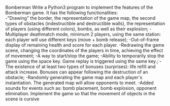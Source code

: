 B o m b e r m a n 
Write a Python3 program to implement the features of the Bomberman game. It has the following functionalities:    
    -"Drawing" the border, the representation of the game map, the second types of obstacles (indestructible and destructible walls), the representation of players (using different colors), bombs, as well as their explosion; 
    -Multiplayer deathmatch mode, minimum 2 players, using the same station: each player will use different keys (move + bomb release); 
    -Out-of-frame display of remaining health and score for each player. 
    -Redrawing the game scene, changing the coordinates of the players in time, achieving the effect of movement; 
    -A way to start/stop the game; -Ability to temporarily stop the game using the space key. Game replay is triggered using the same key.; 
    -The existence of at least two types of bonuses (surprises): life refill and attack increase. Bonuses can appear following the destruction of an obstacle; 
    -Randomly generating the game map and each player's instantiation. The generated map will allow opponents to meet. 
    -Added sounds for events such as: bomb placement, bomb explosion, opponent elimination. Implement the game so that the movement of objects in the scene is cursive
